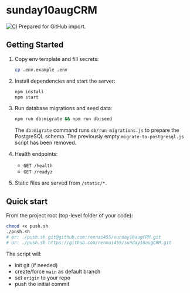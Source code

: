 # sunday10augCRM

[![CI](https://github.com/rennai455/sunday10augCRM/actions/workflows/ci.yml/badge.svg)](https://github.com/rennai455/sunday10augCRM/actions/workflows/ci.yml)
Prepared for GitHub import.

## Getting Started

1. Copy env template and fill secrets:

   ```bash
   cp .env.example .env
   ```

2. Install dependencies and start the server:

   ```bash
   npm install
   npm start
   ```

3. Run database migrations and seed data:

   ```bash
   npm run db:migrate && npm run db:seed
   ```

   The `db:migrate` command runs `db/run-migrations.js` to prepare the
   PostgreSQL schema. The previously empty `migrate-to-postgresql.js` script
   has been removed.

4. Health endpoints:
   - `GET /health`
   - `GET /readyz`

5. Static files are served from `/static/*`.

## Quick start

From the project root (top-level folder of your code):

```bash
chmod +x push.sh
./push.sh
# or: ./push.sh git@github.com:rennai455/sunday10augCRM.git
# or: ./push.sh https://github.com/rennai455/sunday10augCRM.git
```

The script will:

- init git (if needed)
- create/force `main` as default branch
- set `origin` to your repo
- push the initial commit
